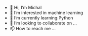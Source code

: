 - 👋 Hi, I’m Michal
- 👀 I’m interested in machine learning
- 🌱 I’m currently learning Python
- 💞️ I’m looking to collaborate on ...
- 📫 How to reach me ...

<!---
16161823/16161823 is a ✨ special ✨ repository because its `README.md` (this file) appears on your GitHub profile.
You can click the Preview link to take a look at your changes.
--->
